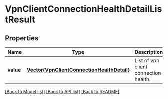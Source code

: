 # VpnClientConnectionHealthDetailListResult


## Properties
Name | Type | Description | Notes
------------ | ------------- | ------------- | -------------
**value** | [**Vector{VpnClientConnectionHealthDetail}**](VpnClientConnectionHealthDetail.md) | List of vpn client connection health. | [optional] [default to nothing]


[[Back to Model list]](../README.md#models) [[Back to API list]](../README.md#api-endpoints) [[Back to README]](../README.md)


